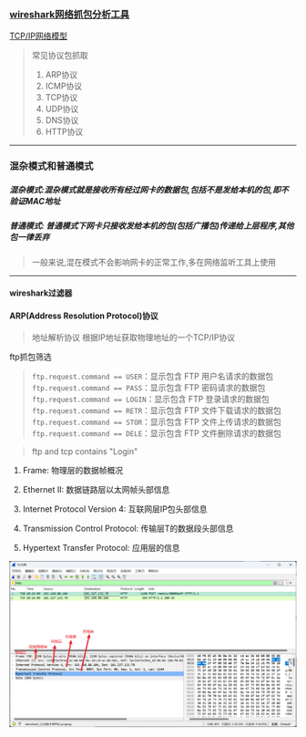 ### [wireshark网络抓包分析工具](https://zhuanlan.zhihu.com/p/506417526)

[TCP/IP网络模型](TCP-IP网络模型.md)

>常见协议包抓取
>1. ARP协议
>2. ICMP协议
>3. TCP协议
>4. UDP协议
>5. DNS协议
>6. HTTP协议

---

### 混杂模式和普通模式

##### 混杂模式:混杂模式就是接收所有经过网卡的数据包,包括不是发给本机的包,即不验证MAC地址

##### 普通模式: 普通模式下网卡只接收发给本机的包(包括广播包)传递给上层程序,其他包一律丢弃

>一般来说,混在模式不会影响网卡的正常工作,多在网络监听工具上使用

---

#### wireshark过滤器 


#### ARP(Address Resolution Protocol)协议
>地址解析协议
> 根据IP地址获取物理地址的一个TCP/IP协议

ftp抓包筛选

>`ftp.request.command == USER`：显示包含 FTP 用户名请求的数据包 \
`ftp.request.command == PASS`：显示包含 FTP 密码请求的数据包 \
`ftp.request.command == LOGIN`：显示包含 FTP 登录请求的数据包 \
`ftp.request.command == RETR`：显示包含 FTP 文件下载请求的数据包 \
`ftp.request.command == STOR`：显示包含 FTP 文件上传请求的数据包 \
`ftp.request.command == DELE`：显示包含 FTP 文件删除请求的数据包

> ftp and tcp contains "Login"

1. Frame: 物理层的数据帧概况

2. Ethernet II: 数据链路层以太网帧头部信息

3. Internet Protocol Version 4: 互联网层IP包头部信息

4. Transmission Control Protocol: 传输层T的数据段头部信息

5. Hypertext Transfer Protocol: 应用层的信息

![img_11.png](img_11.png)













